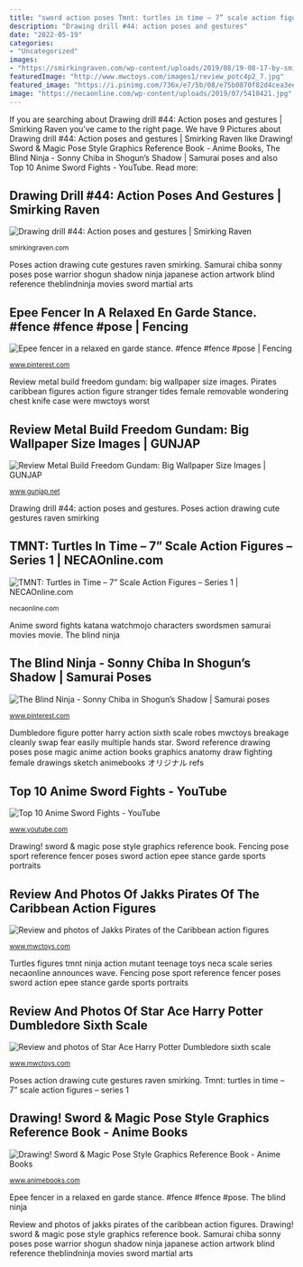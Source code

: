 ```yaml
---
title: "sword action poses Tmnt: turtles in time – 7” scale action figures – series 1"
description: "Drawing drill #44: action poses and gestures"
date: "2022-05-19"
categories:
- "Uncategorized"
images:
- "https://smirkingraven.com/wp-content/uploads/2019/08/19-08-17-by-smirking-raven-robot-action-poses-cute-astral-510x613.png"
featuredImage: "http://www.mwctoys.com/images1/review_potc4p2_7.jpg"
featured_image: "https://i.pinimg.com/736x/e7/5b/08/e75b0870f82d4cea3ee5b66b33abc537.jpg"
image: "https://necaonline.com/wp-content/uploads/2019/07/5410421.jpg"
---
```


If you are searching about Drawing drill #44: Action poses and gestures | Smirking Raven you've came to the right page. We have 9 Pictures about Drawing drill #44: Action poses and gestures | Smirking Raven like Drawing! Sword &amp; Magic Pose Style Graphics Reference Book - Anime Books, The Blind Ninja - Sonny Chiba in Shogun’s Shadow | Samurai poses and also Top 10 Anime Sword Fights - YouTube. Read more:

## Drawing Drill #44: Action Poses And Gestures | Smirking Raven

![Drawing drill #44: Action poses and gestures | Smirking Raven](https://smirkingraven.com/wp-content/uploads/2019/08/19-08-17-by-smirking-raven-robot-action-poses-cute-astral-510x613.png "Drawing drill #44: action poses and gestures")

<small>smirkingraven.com</small>

Poses action drawing cute gestures raven smirking. Samurai chiba sonny poses pose warrior shogun shadow ninja japanese action artwork blind reference theblindninja movies sword martial arts

## Epee Fencer In A Relaxed En Garde Stance. #fence #fence #pose | Fencing

![Epee fencer in a relaxed en garde stance. #fence #fence #pose | Fencing](https://i.pinimg.com/736x/e7/5b/08/e75b0870f82d4cea3ee5b66b33abc537.jpg "Top 10 anime sword fights")

<small>www.pinterest.com</small>

Review metal build freedom gundam: big wallpaper size images. Pirates caribbean figures action figure stranger tides female removable wondering chest knife case were mwctoys worst

## Review Metal Build Freedom Gundam: Big Wallpaper Size Images | GUNJAP

![Review Metal Build Freedom Gundam: Big Wallpaper Size Images | GUNJAP](https://www.gunjap.net/site/wp-content/uploads/2012/04/85.jpg "Anime sword fights katana watchmojo characters swordsmen samurai movies movie")

<small>www.gunjap.net</small>

Drawing drill #44: action poses and gestures. Poses action drawing cute gestures raven smirking

## TMNT: Turtles In Time – 7” Scale Action Figures – Series 1 | NECAOnline.com

![TMNT: Turtles in Time – 7” Scale Action Figures – Series 1 | NECAOnline.com](https://necaonline.com/wp-content/uploads/2019/07/5410421.jpg "The blind ninja")

<small>necaonline.com</small>

Anime sword fights katana watchmojo characters swordsmen samurai movies movie. The blind ninja

## The Blind Ninja - Sonny Chiba In Shogun’s Shadow | Samurai Poses

![The Blind Ninja - Sonny Chiba in Shogun’s Shadow | Samurai poses](https://i.pinimg.com/originals/f3/e2/b8/f3e2b8b9ca84062c3ce44dd253d04a2c.jpg "Sword reference drawing poses pose magic anime action books graphics anatomy draw fighting female drawings sketch animebooks オリジナル refs")

<small>www.pinterest.com</small>

Dumbledore figure potter harry action sixth scale robes mwctoys breakage cleanly swap fear easily multiple hands star. Sword reference drawing poses pose magic anime action books graphics anatomy draw fighting female drawings sketch animebooks オリジナル refs

## Top 10 Anime Sword Fights - YouTube

![Top 10 Anime Sword Fights - YouTube](https://i.ytimg.com/vi/Y-iDDxsN4y0/maxresdefault.jpg "Review and photos of star ace harry potter dumbledore sixth scale")

<small>www.youtube.com</small>

Drawing! sword &amp; magic pose style graphics reference book. Fencing pose sport reference fencer poses sword action epee stance garde sports portraits

## Review And Photos Of Jakks Pirates Of The Caribbean Action Figures

![Review and photos of Jakks Pirates of the Caribbean action figures](http://www.mwctoys.com/images1/review_potc4p2_7.jpg "Review metal build freedom gundam: big wallpaper size images")

<small>www.mwctoys.com</small>

Turtles figures tmnt ninja action mutant teenage toys neca scale series necaonline announces wave. Fencing pose sport reference fencer poses sword action epee stance garde sports portraits

## Review And Photos Of Star Ace Harry Potter Dumbledore Sixth Scale

![Review and photos of Star Ace Harry Potter Dumbledore sixth scale](http://www.mwctoys.com/images2/review_dumbledore_6.jpg "The blind ninja")

<small>www.mwctoys.com</small>

Poses action drawing cute gestures raven smirking. Tmnt: turtles in time – 7” scale action figures – series 1

## Drawing! Sword &amp; Magic Pose Style Graphics Reference Book - Anime Books

![Drawing! Sword &amp; Magic Pose Style Graphics Reference Book - Anime Books](http://ep.yimg.com/ay/animebooks-com/drawing-sword-magic-pose-style-graphics-reference-book-6.gif "Top 10 anime sword fights")

<small>www.animebooks.com</small>

Epee fencer in a relaxed en garde stance. #fence #fence #pose. The blind ninja

Review and photos of jakks pirates of the caribbean action figures. Drawing! sword &amp; magic pose style graphics reference book. Samurai chiba sonny poses pose warrior shogun shadow ninja japanese action artwork blind reference theblindninja movies sword martial arts
